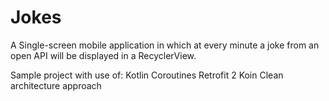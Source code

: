 # Jokes
A Single-screen mobile application in which at every minute a joke from an open API will be displayed in a RecyclerView.

Sample project with use of:
Kotlin
Coroutines
Retrofit 2
Koin
Clean architecture approach
